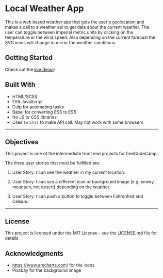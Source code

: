 # Local Weather App

This is a web based weather app that gets the user's geolocation and makes a call to a weather api to get data about the current weather. The user can toggle between imperial metric units by clicking on the temperature or the wind speed. Also depending on the current forecast the SVG icons will change to mirror the weather conditions.

## Getting Started

Check out the [live demo](https://ryanjmack.github.io/Local-Weather/)!

## Built With

* HTML/SCSS
* ES6 JavaScript
* Gulp for automating tasks
* Babel for converting ES6 to ES5
* No JS or CSS libraries
* Uses `fetch()` to make API call. May not work with some browsers

----

## Objectives
This project is one of the intermediate front end projects for freeCodeCamp.

The three user stories that must be fulfilled are:
1. User Story: I can see the weather in my current location.

2. User Story: I can see a different icon or background image (e.g. snowy mountain, hot desert) depending on the weather.

3. User Story: I can push a button to toggle between Fahrenheit and Celsius.

---
## License

This project is licensed under the MIT License - see the [LICENSE.md](https://github.com/ryanjmack/fcc-local-weather/blob/master/LICENSE.md) file for details

## Acknowledgments

* https://www.amcharts.com/ for the icons
* Pixabay for the background image
